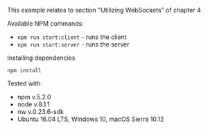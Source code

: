 This example relates to section "Utilizing WebSockets" of chapter 4

Available NPM commands:
- `npm run start:client` - runs the client
- `npm run start:server` - runs the server

Installing dependencies
```
npm install
```

Tested with:
- npm v.5.2.0
- node v.8.1.1
- nw v.0.23.6-sdk
- Ubuntu 16.04 LTS, Windows 10, macOS Sierra 10.12



